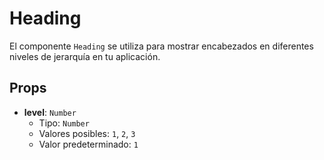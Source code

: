 # Heading

El componente `Heading` se utiliza para mostrar encabezados en diferentes niveles de jerarquía en tu aplicación.

## Props

- **level**: `Number`
  - Tipo: `Number`
  - Valores posibles: `1`, `2`, `3`
  - Valor predeterminado: `1`

